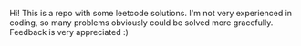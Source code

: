 Hi! 
This is a repo with some leetcode solutions.
I'm not very experienced in coding, so many problems obviously could be solved more gracefully. 
Feedback is very appreciated :)
